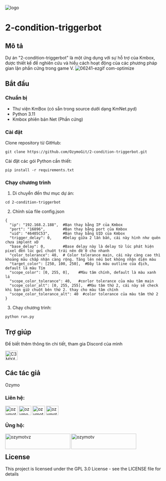 ![logo](https://github.com/OzymoGit/2-condition-triggerbot/assets/33122491/86aed2d0-5393-42c1-b9a4-d0d29974a099)
# 2-condition-triggerbot

## Mô tả
Dự án "2-condition-triggerbot" là một ứng dụng với sự hỗ trợ của Kmbox, được thiết kế để nghiên cứu và hiểu cách hoạt động của các phương pháp gian lận phần cứng trong game V.
![06241-ezgif com-optimize](https://github.com/OzymoGit/2-condition-triggerbot/assets/33122491/c9e8ced2-3ab3-4c19-bfed-6f864f5aa7a7)
## Bắt đầu

### Chuẩn bị

* Thư viện KmBox (có sẵn trong source dưới dạng KmNet.pyd)
* Python 3.11
* Kmbox phiên bản Net (Phần cứng)

### Cài đặt

Clone repository từ GitHub:

```
git clone https://github.com/OzymoGit/2-condition-triggerbot.git
```
Cài đặt các gói Python cần thiết:

```
pip install -r requirements.txt
```
### Chạy chương trình
1. Di chuyển đến thư mục dự án:

```
cd 2-condition-triggerbot
```
2. Chỉnh sủa file config.json
```
{
  "ip": "192.168.2.188",  #Bạn thay bằng IP của Kmbox
  "port": "16896",        #Bạn thay bằng port của Kmbox
  "uid": "46405C53",      #Bạn thay bằng UID của Kmbox
  "trigger_delay": 0,     #Delay giữa 2 lần bắn, cái này hình như quên chưa implent xD
  "base_delay": 0,        #Base delay này là delay từ lúc phát hiện pixel đến lúc gửi chuột trái nên để 0 cho nhanh
  "color_tolerance": 40,  # Color tolerance main, cái này càng cao thì khoảng màu chấp nhận càng rộng. Tăng lên nếu bot không nhận diện màu
  "target_color": [250, 100, 250],  #Đây là màu outline của địch, default là màu Tím
  "scope_color": [0, 255, 0],    #Màu tâm chính, default là màu xanh lá
  "scope_color_tolerance": 40,   #corlor tolerance của màu tâm main
  "scope_color_alt": [0, 255, 255],  #Màu tâm thứ 2, cái này sẽ check khi bạn giữ chuột bên thứ 2. thay cho màu tâm chính
  "scope_color_tolerance_alt": 40  #color tolerance của màu tâm thứ 2
}
```
3. Chạy chương trình:
```
python run.py
```
## Trợ giúp

Để biết thêm thông tin chi tiết, tham gia Discord của mình

<a href="https://discord.gg/C3MY4kuAcD" target="blank"><img align="center" src="https://raw.githubusercontent.com/rahuldkjain/github-profile-readme-generator/master/src/images/icons/Social/discord.svg" alt="C3MY4kuAcD" height="30" width="40" /></a>


## Các tác giả

Ozymo

<h3 align="left">Liên hệ:</h3>
<p align="left">
<a href="https://twitter.com/ozymotv" target="blank"><img align="center" src="https://raw.githubusercontent.com/rahuldkjain/github-profile-readme-generator/master/src/images/icons/Social/twitter.svg" alt="ozymotv" height="30" width="40" /></a>
<a href="https://linkedin.com/in/ozymo" target="blank"><img align="center" src="https://raw.githubusercontent.com/rahuldkjain/github-profile-readme-generator/master/src/images/icons/Social/linked-in-alt.svg" alt="ozymo" height="30" width="40" /></a>
<a href="https://fb.com/ozymotv" target="blank"><img align="center" src="https://raw.githubusercontent.com/rahuldkjain/github-profile-readme-generator/master/src/images/icons/Social/facebook.svg" alt="ozymotv" height="30" width="40" /></a>
<a href="https://www.youtube.com/c/ozymotv" target="blank"><img align="center" src="https://raw.githubusercontent.com/rahuldkjain/github-profile-readme-generator/master/src/images/icons/Social/youtube.svg" alt="ozymotv" height="30" width="40" /></a>

</p>


<h3 align="left">Ủng hộ:</h3>
<p><a href="https://www.buymeacoffee.com/ozymotvz"> <img align="left" src="https://cdn.buymeacoffee.com/buttons/v2/default-yellow.png" height="50" width="210" alt="ozymotvz" /></a><a href="https://ko-fi.com/ozymotv"> <img align="left" src="https://cdn.ko-fi.com/cdn/kofi3.png?v=3" height="50" width="210" alt="ozymotv" /></a></p><br><br>




## License

This project is licensed under the GPL 3.0 License - see the LICENSE file for details


